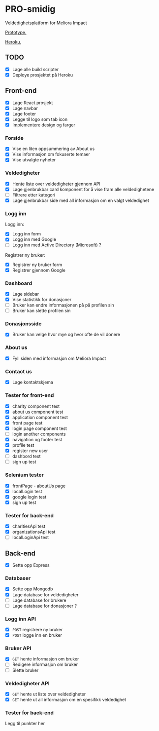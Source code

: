 # PRO-smidig
Veldedighetsplatform for Meliora Impact

[Prototype.](https://www.figma.com/file/ton1erJaL488rYxoApisfM/prototype-pt-2?node-id=0%3A1) 

[Heroku.](https://pro201-smidig.herokuapp.com/)

## TODO

* [x] Lage alle build scripter
* [x] Deploye prosjektet på Heroku

## Front-end

* [x] Lage React prosjekt
* [x] Lage navbar
* [x] Lage footer
* [x] Legge til logo som tab icon
* [x] Implementere design og farger

### Forside

* [x] Vise en liten oppsummering av About us
* [x] Vise informasjon om fokuserte temaer
* [x] Vise utvalgte nyheter

### Veldedigheter

* [x] Hente liste over veldedigheter gjennom API
* [x] Lage gjenbrukbar card komponent for å vise fram alle veldedighetene
* [ ] Filtrere etter kategori
* [x] Lage gjenbrukbar side med all informasjon om en valgt veldedighet 

### Logg inn

Logg inn:
* [x] Logg inn form
* [x] Logg inn med Google
* [ ] Logg inn med Active Directory (Microsoft) ?

Registrer ny bruker:
* [x] Registrer ny bruker form
* [x] Registrer gjennom Google

### Dashboard

* [x] Lage sidebar
* [x] Vise statistikk for donasjoner
* [ ] Bruker kan endre informasjonen på på profilen sin
* [ ] Bruker kan slette profilen sin

### Donasjonsside

* [x] Bruker kan velge hvor mye og hvor ofte de vil donere

### About us

* [x] Fyll siden med informasjon om Meliora Impact

### Contact us

* [x] Lage kontaktskjema

### Tester for front-end

* [x] charity component test
* [x] about us component test
* [x] application component test
* [x] front page test
* [x] login page component test
* [ ] login another components
* [x] navigation og footer test
* [x] profile test
* [x] register new user   
* [ ] dashbord test
* [ ] sign up test

### Selenium tester

* [x] frontPage - aboutUs page
* [x] localLogin test
* [x] google login test
* [x] sign up test

### Tester for back-end

* [x] charitiesApi test
* [x] organizationsApi test
* [ ] localLoginApi test

## Back-end

* [x] Sette opp Express

### Databaser

* [x] Sette opp Mongodb
* [x] Lage database for veldedigheter
* [ ] Lage database for brukere
* [ ] Lage database for donasjoner ?

### Logg inn API

* [x] `POST` registrere ny bruker
* [x] `POST` logge inn en bruker

### Bruker API

* [x] `GET` hente informasjon om bruker
* [ ] Redigere informasjon om bruker
* [ ] Slette bruker

### Veldedigheter API

* [x] `GET` hente ut liste over veldedigheter
* [x] `GET` hente ut all informasjon om en spesifikk veldedighet

### Tester for back-end

Legg til punkter her
